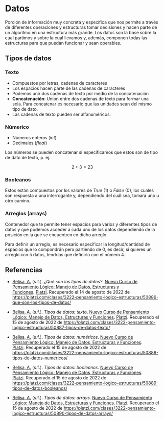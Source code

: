 # Datos

Porción de información muy concreta y específica  que nos permite a través de diferentes operaciones y estructuras tomar decisiones y hacen parte de un algoritmo en una estructura más grande. Los datos son la base sobre la cual partimos y sobre la cual llevamos y, además, componen todas las estructuras para que puedan funcionar y sean operables.

## Tipos de datos

### Texto

- Compuestos por letras, cadenas de caracteres
- Los espacios hacen parte de las cadenas de caracteres
- Podemos unir dos cadenas de texto por medio de la concatenación
- **Concatenación:** Union entre dos cadenas de texto para formar una sola. Para concatenar es necesario que las unidades sean del mismo tipo de dato.
- Las cadenas de texto pueden ser alfanuméricos.

### Númerico

- Números enteros (*int*)
- Decimales (*float*)

Los números se pueden concatenar si especificamos que estos son de tipo de dato de texto, p. ej.

$$2+3 = 23$$

### Booleanos

Estos están compuestos por los valores de *True* (1) o *False* (0), los cuales son respuesta a una interrogante y, dependiendo del cuál sea, tomará uno u otro camino.

### Arreglos (arrays)

Contenedor que te permite tener espacios para varios y diferentes tipos de datos y que podemos acceder a cada uno de los datos dependiendo de la posición en la que se encuentren en dicho arreglo.

Para definir un arreglo, es necesario especificar la longitud/cantidad de espacios que lo compondrán pero partiendo de 0, es decir, si quieres un arreglo con 5 datos, tendrías que definirlo con el número 4.


## Referencias

- [Belisa, A.](https://platzi.com/profesores/anabelisam_/) (s.f.). _¿Qué son las tipos de datos?_. [Nuevo Curso de Pensamiento Lógico: Manejo de Datos, Estructuras y Funciones](https://platzi.com/cursos/pensamiento-logico-estructuras/). [Platzi](https://platzi.com/home). Recuperado el 14 de agosto de 2022 de https://platzi.com/clases/3222-pensamiento-logico-estructuras/50886-que-son-los-tipos-de-datos/

- [Belisa, A.](https://platzi.com/profesores/anabelisam_/) (s.f.). _Tipos de datos: texto_. [Nuevo Curso de Pensamiento Lógico: Manejo de Datos, Estructuras y Funciones](https://platzi.com/cursos/pensamiento-logico-estructuras/). [Platzi](https://www.platzi.com/home). Recuperado el 15 de agosto de 2022 de https://platzi.com/clases/3222-pensamiento-logico-estructuras/50887-tipos-de-datos-texto/

- [Belisa, A.](https://platzi.com/profesores/anabelisam_/) (s.f.). _Tipos de datos: numéricos_. [Nuevo Curso de Pensamiento Lógico: Manejo de Datos, Estructuras y Funciones](https://platzi.com/cursos/pensamiento-logico-estructuras/). [Platzi](https://www.platzi.com/home). Recuperado el 15 de agosto de 2022 de https://platzi.com/clases/3222-pensamiento-logico-estructuras/50888-tipos-de-datos-numericos/

- [Belisa, A.](https://platzi.com/profesores/anabelisam_/) (s.f.). _Tipos de datos: booleanos_. [Nuevo Curso de Pensamiento Lógico: Manejo de Datos, Estructuras y Funciones](https://platzi.com/cursos/pensamiento-logico-estructuras/). [Platzi](https://www.platzi.com/home). Recuperado el 15 de agosto de 2022 de https://platzi.com/clases/3222-pensamiento-logico-estructuras/50889-tipos-de-datos-booleanos/

- [Belisa, A.](https://platzi.com/profesores/anabelisam_/) (s.f.). _Tipos de datos: arrays._ [Nuevo Curso de Pensamiento Lógico: Manejo de Datos, Estructuras y Funciones](https://platzi.com/cursos/pensamiento-logico-estructuras/). [Platzi](https://www.platzi.com/home). Recuperado el 15 de agosto de 2022 de https://platzi.com/clases/3222-pensamiento-logico-estructuras/50890-tipos-de-datos-arrays/